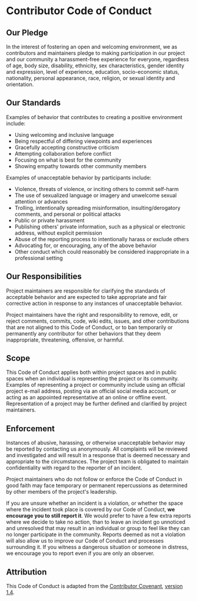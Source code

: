 # Contributor Code of Conduct

## Our Pledge

In the interest of fostering an open and welcoming environment, we as
contributors and maintainers pledge to making participation in our project and
our community a harassment-free experience for everyone, regardless of age, body
size, disability, ethnicity, sex characteristics, gender identity and
expression, level of experience, education, socio-economic status, nationality,
personal appearance, race, religion, or sexual identity and orientation.

## Our Standards

Examples of behavior that contributes to creating a positive environment
include:

- Using welcoming and inclusive language
- Being respectful of differing viewpoints and experiences
- Gracefully accepting constructive criticism
- Attempting collaboration before conflict
- Focusing on what is best for the community
- Showing empathy towards other community members

Examples of unacceptable behavior by participants include:

- Violence, threats of violence, or inciting others to commit self-harm
- The use of sexualized language or imagery and unwelcome sexual attention or
  advances
- Trolling, intentionally spreading misinformation, insulting/derogatory
  comments, and personal or political attacks
- Public or private harassment
- Publishing others' private information, such as a physical or electronic
  address, without explicit permission
- Abuse of the reporting process to intentionally harass or exclude others
- Advocating for, or encouraging, any of the above behavior
- Other conduct which could reasonably be considered inappropriate in a
  professional setting

## Our Responsibilities

Project maintainers are responsible for clarifying the standards of acceptable
behavior and are expected to take appropriate and fair corrective action in
response to any instances of unacceptable behavior.

Project maintainers have the right and responsibility to remove, edit, or reject
comments, commits, code, wiki edits, issues, and other contributions that are
not aligned to this Code of Conduct, or to ban temporarily or permanently any
contributor for other behaviors that they deem inappropriate, threatening,
offensive, or harmful.

## Scope

This Code of Conduct applies both within project spaces and in public spaces
when an individual is representing the project or its community. Examples of
representing a project or community include using an official project e-mail
address, posting via an official social media account, or acting as an appointed
representative at an online or offline event. Representation of a project may be
further defined and clarified by project maintainers.

## Enforcement

Instances of abusive, harassing, or otherwise unacceptable behavior may be
reported by contacting us anonymously. All complaints will be
reviewed and investigated and will result in a response that is deemed necessary
and appropriate to the circumstances. The project team is obligated to maintain
confidentiality with regard to the reporter of an incident.

Project maintainers who do not follow or enforce the Code of Conduct in good
faith may face temporary or permanent repercussions as determined by other
members of the project's leadership.

If you are unsure whether an incident is a violation, or whether the space where
the incident took place is covered by our Code of Conduct, **we encourage you to
still report it**. We would prefer to have a few extra reports where we decide
to take no action, than to leave an incident go unnoticed and unresolved that
may result in an individual or group to feel like they can no longer participate
in the community. Reports deemed as not a violation will also allow us to
improve our Code of Conduct and processes surrounding it. If you witness a
dangerous situation or someone in distress, we encourage you to report even if
you are only an observer.

## Attribution

This Code of Conduct is adapted from the
[Contributor Covenant](https://www.contributor-covenant.org/),
[version 1.4](https://www.contributor-covenant.org/version/1/4/code-of-conduct.html).
